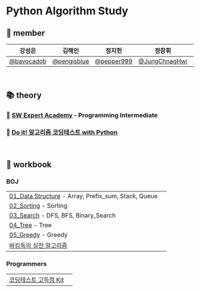 # Python Algorithm Study

## 👀 member
|강성은|김해인|정지헌|정창휘|한성주|
|:--:|:--:|:--:|:--:|:--:|
|[@bavocadob](https://github.com/bavocadob)|[@pengisblue](https://github.com/pengisblue)|[@pepper999](https://github.com/pepper999)|[@JungChnagHwi](https://github.com/JungChnagHwi)|[@RosaDamascena](https://github.com/RosaDamascena)|

<br/>

## 📚 theory
### 🐳 [**SW Expert Academy**](https://swexpertacademy.com/main/learn/course/courseList.do#none) - Programming Intermediate

### 📖 [**Do it! 알고리즘 코딩테스트 with Python**](https://www.inflearn.com/course/%EB%91%90%EC%9E%87-%EC%95%8C%EA%B3%A0%EB%A6%AC%EC%A6%98-%EC%BD%94%EB%94%A9%ED%85%8C%EC%8A%A4%ED%8A%B8-%ED%8C%8C%EC%9D%B4%EC%8D%AC)

<br/>

## 📝 workbook

### BOJ
|||
|:--|:--|
|[01_Data Structure](https://www.acmicpc.net/workbook/view/16272) - Array, Prefix_sum, Stack, Queue|
|[02_Sorting](https://www.acmicpc.net/workbook/view/16273) - Sorting|
|[03_Search](https://www.acmicpc.net/workbook/view/16274) - DFS, BFS, Binary_Search|
|[04_Tree](https://www.acmicpc.net/workbook/view/16275) - Tree|
|[05_Greedy](https://www.acmicpc.net/workbook/view/16276) - Greedy|
|[바킹독의 실전 알고리즘](https://github.com/encrypted-def/basic-algo-lecture/blob/master/workbook.md)|

### Programmers
|||
|:--|:--|
|[코딩테스트 고득점 Kit](https://school.programmers.co.kr/learn/challenges?tab=algorithm_practice_kit)|